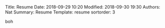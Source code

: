 Title: Resume
Date: 2018-09-29 10:20
Modified: 2018-09-30 19:30
Authors: Nat
Summary: Resume
Template: resume
sortorder: 3

boh
